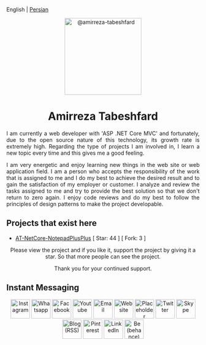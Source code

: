 English | [Persian](./README.fa-IR.md)

<p align="center">
	<img class="avatar rounded-2 avatar-user" src="https://avatars.githubusercontent.com/u/29227919?s=400&amp;u=41be4e9f240b912710db8e9004ad888a293077b1&amp;v=4" width="200" height="200" alt="@amirreza-tabeshfard">
</p>

<h1 align="center">
  Amirreza Tabeshfard
</h1>
<div>
	<p align="justify">
		I am currently a web developer with 'ASP .NET Core MVC' and fortunately, due to the open source nature of this technology, its growth rate is extremely high. Regarding the type of projects I am involved in, I learn a new topic every time and this gives me a good feeling.
	</p>
	<p align="justify">
		I am very energetic and enjoy learning new things in the web site or web application field. I am a person who accepts the responsibility of the work that is assigned to me and I do my best to achieve the desired result and to gain the satisfaction of my employer or customer. I analyze and review the tasks assigned to me and try to provide the best solution so that we don't return to zero again. I enjoy code reviews and do my best to follow the principles of design patterns to make the project developable.
	</p>
</div>

## Projects that exist here
* [AT-NetCore-NotepadPlusPlus](https://github.com/amirreza-tabeshfard/AT-NetCore-NotepadPlusPlus) [ Star: 44 ] [ Fork: 3 ]

<p align="center">
  Please view the project and if you like it, support the project by giving it a star. So that more people can see the project.
</p>
<p align="center">
  Thank you for your continued support.
</p>

## Instant Messaging
<div align="center">
    <a style="text-decoration:none;" href="https://www.instagram.com/amirreza.tabeshfard/" target="_blank" rel="noopener">
	<img src="https://cdn.icon-icons.com/icons2/2858/PNG/512/instagram_ig_logo_icon_181651.png" style="width: 50px; heigth: 50px;" title="Instagram" />
    </a>
    <a style="text-decoration:none;" href="#" target="_blank" rel="noopener">
	<img src="https://cdn.icon-icons.com/icons2/2858/PNG/512/whatsapp_logo_icon_181644.png" style="width: 50px; heigth: 50px;" title="Whatsapp" />
    </a>
    <a style="text-decoration:none;" href="#" target="_blank" rel="noopener">
	<img src="https://cdn.icon-icons.com/icons2/2858/PNG/512/facebook_logo_icon_181652.png" style="width: 50px; heigth: 50px;" title="Facebook" />
    </a>
    <a style="text-decoration:none;" href="#" target="_blank" rel="noopener">
	<img src="https://cdn.icon-icons.com/icons2/2858/PNG/512/youtube_logo_icon_181643.png" style="width: 50px; heigth: 50px;" title="Youtube" />
    </a>
    <a style="text-decoration:none;" href="#" target="_blank" rel="noopener">
	<img src="https://cdn.icon-icons.com/icons2/2858/PNG/512/email_mail_icon_181653.png" style="width: 50px; heigth: 50px;" title="Email" />
    </a>
    <a style="text-decoration:none;" href="#" target="_blank" rel="noopener">
	<img src="https://cdn.icon-icons.com/icons2/2858/PNG/512/site_web_network_icon_181647.png" style="width: 50px; heigth: 50px;" title="Website" />
    </a>
    <a style="text-decoration:none;" href="#" target="_blank" rel="noopener">
	<img src="https://cdn.icon-icons.com/icons2/2858/PNG/512/local_placeholder_map_marker_icon_181649.png" style="width: 50px; heigth: 50px;" title="Placeholder (Local)" />
    </a>
    <a style="text-decoration:none;" href="#" target="_blank" rel="noopener">
	<img src="https://cdn.icon-icons.com/icons2/2858/PNG/512/twitter_logo_icon_181645.png" style="width: 50px; heigth: 50px;" title="Twitter" />
    </a>
    <a style="text-decoration:none;" href="#" target="_blank" rel="noopener">
	<img src="https://cdn.icon-icons.com/icons2/2858/PNG/512/skype_logo_icon_181646.png" style="width: 50px; heigth: 50px;" title="Skype" />
    </a>
    <a style="text-decoration:none;" href="#" target="_blank" rel="noopener">
	<img src="https://cdn.icon-icons.com/icons2/2858/PNG/512/blog_rss_logo_icon_181654.png" style="width: 50px; heigth: 50px;" title="Blog (RSS)" />
    </a>
    <a style="text-decoration:none;" href="#" target="_blank" rel="noopener">
	<img src="https://cdn.icon-icons.com/icons2/2858/PNG/512/pinterest_logo_icon_181648.png" style="width: 50px; heigth: 50px;" title="Pinterest" />
    </a>
    <a style="text-decoration:none;" href="https://www.linkedin.com/in/amirreza-tabeshfard/" target="_blank" rel="noopener">
	<img src="https://cdn.icon-icons.com/icons2/2858/PNG/512/in_linkedin_logo_icon_181650.png" style="width: 50px; heigth: 50px;" title="LinkedIn" />
    </a>
    <a style="text-decoration:none;" href="#" target="_blank" rel="noopener">
	<img src="https://cdn.icon-icons.com/icons2/2858/PNG/512/be_behance_logo_icon_181655.png" style="width: 50px; heigth: 50px;" title="Be (behance)" />
    </a>
</div>
